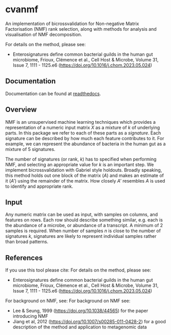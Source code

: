 # cvanmf
An implementation of bicrossvalidation for Non-negative Matrix Factorisation (NMF) rank selection, along with methods
for analysis and visualisation of NMF decomposition.

For details on the method, please see:
* Enterosignatures define common bacterial guilds in the human gut microbiome, Frioux, Clémence et al., Cell Host & Microbe, Volume 31, Issue 7, 1111 - 1125.e6 (https://doi.org/10.1016/j.chom.2023.05.024)

## Documentation
Documentation can be found at [readthedocs](https://cvanmf.readthedocs.io).

## Overview
NMF is an unsupervised machine learning techniques which provides a representation of a numeric input matrix $X$ as 
a mixture of $k$ of underlying parts. 
In this package we refer to each of these parts as a _signature_. 
Each signature can be described by how much each feature contributes to it.
For example, we can represent the abundance of bacteria in the human gut as a mixture of 5 signatures.

The number of signatures (or rank, $k$) has to specified when performing NMF, and selecting an appropriate value for 
$k$ is an important step.
We implement bicrossvalidation with Gabriel style holdouts.
Broadly speaking, this method holds out one block of the matrix ($A$) and makes an estimate of it ($A'$) using the 
remainder of the matrix.
How closely $A'$ resembles $A$ is used to identify and appropriate rank.

## Input
Any numeric matrix can be used as input, with samples on columns, and features on rows.
Each row should describe something similar, e.g. each is the abundance of a microbe, or abundance of a transcript.
A minimum of 2 samples is required.
When number of samples $n$ is close to the number of signatures $k$, signatures are likely to represent individual 
samples rather than broad patterns.

## References
If you use this tool please cite:
For details on the method, please see:
* Enterosignatures define common bacterial guilds in the human gut microbiome, Frioux, Clémence et al., Cell Host & Microbe, Volume 31, Issue 7, 1111 - 1125.e6 (https://doi.org/10.1016/j.chom.2023.05.024)

For background on NMF, see:
For background on  NMF see:
* Lee & Seung, 1999 (https://doi.org/10.1038/44565) for the paper introducing NMF
* Jiang et al, 2012 (https://doi.org/10.1007/s00285-011-0428-2) for a good description of the method and application to metagenomic data 
